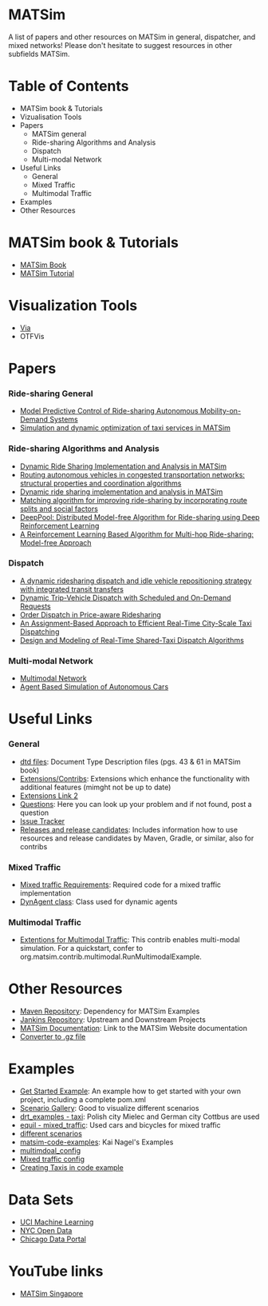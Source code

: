 # MATSim 

A list of papers and other resources on MATSim in general, dispatcher, and mixed networks! Please don't hesitate to suggest resources in other subfields MATSim.

# Table of Contents
- MATSim book & Tutorials
- Vizualisation Tools
- Papers
  - MATSim general
  - Ride-sharing Algorithms and Analysis
  - Dispatch
  - Multi-modal Network
- Useful Links
  - General
  - Mixed Traffic
  - Multimodal Traffic
- Examples
- Other Resources

# MATSim book & Tutorials
  - [MATSim Book](https://www.matsim.org/the-book)
  - [MATSim Tutorial](https://www.simunto.com/matsim/tutorials/eifer2019/)
# Visualization Tools
  - [Via](https://www.simunto.com/via/)
  - OTFVis
# Papers
  
  ### Ride-sharing General
  - [Model Predictive Control of Ride-sharing Autonomous Mobility-on-Demand Systems](http://asl.stanford.edu/wp-content/papercite-data/pdf/Tsao.ea.ICRA19.pdf)
  - [Simulation and dynamic optimization of taxi services in MATSim](https://pdfs.semanticscholar.org/92df/69a3da030f1b9b1ecd16a032b28d014ab755.pdf)
  
  ### Ride-sharing Algorithms and Analysis
  - [Dynamic Ride Sharing Implementation and Analysis in MATSim](https://transp-or.epfl.ch/heart/2017/abstracts/hEART2017_paper_130.pdf)
  - [Routing autonomous vehicles in congested transportation networks: structural properties and coordination algorithms](http://asl.stanford.edu/wp-content/papercite-data/pdf/Rossi.Zhang.Hindy.Pavone.AURO17.pdf)
  - [Dynamic ride sharing implementation and analysis in MATSim](https://www.research-collection.ethz.ch/bitstream/handle/20.500.11850/183727/ab1285.pdf)
  - [Matching algorithm for improving ride-sharing by incorporating route splits and social factors](https://journals.plos.org/plosone/article?id=10.1371/journal.pone.0229674)
  - [DeepPool: Distributed Model-free Algorithm for Ride-sharing using Deep Reinforcement Learning](https://arxiv.org/pdf/1903.03882.pdf)
  - [A Reinforcement Learning Based Algorithm for Multi-hop Ride-sharing: Model-free Approach](https://ml4ad.github.io/files/papers/A%20Reinforcement%20Learning%20Based%20Algorithm%20for%20Multi-hop%20Ride-sharing:%20Model-free%20Approach.pdf)
  
  ### Dispatch
  - [A dynamic ridesharing dispatch and idle vehicle repositioning strategy with integrated transit transfers](https://www.sciencedirect.com/science/article/pii/S1366554518314790)
  - [Dynamic Trip-Vehicle Dispatch with Scheduled and On-Demand Requests](http://auai.org/uai2019/proceedings/papers/78.pdf)
  - [Order Dispatch in Price-aware Ridesharing](http://www.vldb.org/pvldb/vol11/p853-zheng.pdf)
  - [An Assignment-Based Approach to Efficient Real-Time City-Scale Taxi Dispatching](https://svn.vsp.tu-berlin.de/repos/public-svn/publications/vspwp/2016/16-12/IEEE_IS_taxi_simulation_hires.pdf)
  - [Design and Modeling of Real-Time Shared-Taxi Dispatch Algorithms](https://pdfs.semanticscholar.org/65a1/9bf678e034a9987a5ba9b17c1561afa0c7b8.pdf)
  
  ### Multi-modal Network
  - [Multimodal Network](https://www.semanticscholar.org/paper/A-Multi-Modal-Network-for-MATSim-Boesch-Ciari/cc450d395aaf535f71f20bac07db7ef2c027b785)
  - [Agent Based Simulation of Autonomous Cars](https://www.semanticscholar.org/paper/Agent-based-simulation-of-autonomous-cars-Boesch-Ciari/b195794c6989933edd7bcc912faeddd573b3cf78)
  
# Useful Links
  ### General
  - [dtd files](http://www.matsim.org/files/dtd/): Document Type Description files (pgs. 43 & 61 in MATSim book)
  - [Extensions/Contribs](https://github.com/matsim-org/matsim-libs/tree/master/contribs): Extensions which enhance the functionality with additional features (mimght not be up to date)
  - [Extensions Link 2](https://github.com/matsim-org/matsim-libs/blob/master/contribs/README.md)
  - [Questions](https://github.com/matsim-org/matsim-code-examples/issues?q=is:issue): Here you can look up your problem and if not found, post a question
  - [Issue Tracker](https://matsim.atlassian.net/projects/MATSIM/issues/MATSIM-174?filter=allopenissues&orderby=priority%20DESC)
  - [Releases and release candidates](https://bintray.com/matsim/matsim/): Includes information how to use resources and release candidates by Maven, Gradle, or similar, also for contribs
  ### Mixed Traffic
  - [Mixed traffic Requirements](https://matsim.atlassian.net/wiki/spaces/MATPUB/pages/84246576/Mixed+traffic): Required code for a mixed traffic implementation
  - [DynAgent class](https://www.matsim.org/apidocs/dvrp/12.0/org/matsim/contrib/dynagent/package-summary.html): Class used for dynamic agents
  ### Multimodal Traffic
  - [Extentions for Multimodal Traffic](https://github.com/matsim-org/matsim-libs/tree/master/contribs/multimodal): This contrib enables multi-modal simulation. For a quickstart, confer to org.matsim.contrib.multimodal.RunMultimodalExample.
  
  
# Other Resources
  - [Maven Repository](https://mvnrepository.com/artifact/org.matsim/matsim-examples/12.0-2019w45-SBB): Dependency for MATSim Examples
  - [Jankins Repository](http://ci.matsim.org:8080/): Upstream and Downstream Projects
  - [MATSim Documentation](https://www.matsim.org/gallery/): Link to the MATSim Website documentation
  - [Converter to .gz file](https://online-converting.com/archives/convert-to-gzip/)

# Examples
  - [Get Started Example](https://github.com/matsim-org/matsim-example-project): An example how to get started with your own project, including a complete pom.xml
  - [Scenario Gallery](https://www.matsim.org/gallery/): Good to visualize different scenarios
  - [drt_examples - taxi](https://github.com/matsim-org/matsim-maas): Polish city Mielec and German city Cottbus are used
  - [equil - mixed_traffic](https://github.com/matsim-org/matsim-libs/tree/master/examples/scenarios/equil-mixedTraffic): Used cars and bicycles for mixed traffic
  - [different scenarios](https://github.com/matsim-org/matsim-libs/tree/master/examples/scenarios)
  - [matsim-code-examples](https://github.com/matsim-org/matsim-code-examples): Kai Nagel's Examples
  - [multimdoal_config](https://github.com/matsim-org/matsim-libs/blob/master/contribs/multimodal/src/test/resources/test/input/org/matsim/contrib/multimodal/MultiModalControlerListenerTest/config_berlin_multimodal.xml)
  - [Mixed traffic config](https://github.com/matsim-org/matsim-libs/blob/master/examples/scenarios/equil-mixedTraffic/config-with-mode-vehicles.xml)
  - [Creating Taxis in code example](https://github.com/matsim-org/matsim-libs/blob/master/contribs/av/src/main/java/org/matsim/contrib/av/robotaxi/vehicles/CreateTaxiVehicles.java)

# Data Sets
  - [UCI Machine Learning](https://archive.ics.uci.edu/ml/index.php)
  - [NYC Open Data](https://opendata.cityofnewyork.us/)
  - [Chicago Data Portal](https://data.cityofchicago.org/)
# YouTube links
  - [MATSim Singapore](https://www.youtube.com/watch?v=_N6Z1_yWQf4)
  
  
